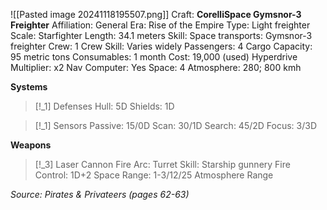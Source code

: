 ![[Pasted image 20241118195507.png]]
Craft: **CorelliSpace Gymsnor-3 Freighter**
Affiliation: General
Era: Rise of the Empire
Type: Light freighter
Scale: Starfighter
Length: 34.1 meters
Skill: Space transports: Gymsnor-3 freighter
Crew: 1
Crew Skill: Varies widely
Passengers: 4
Cargo Capacity: 95 metric tons
Consumables: 1 month
Cost: 19,000 (used)
Hyperdrive Multiplier: x2
Nav Computer: Yes
Space: 4
Atmosphere: 280; 800 kmh

**Systems**
> [!_1] Defenses
> Hull: 5D
> Shields: 1D

> [!_1] Sensors
> Passive: 15/0D
> Scan: 30/1D
> Search: 45/2D
> Focus: 3/3D

**Weapons**
> [!_3] Laser Cannon
> Fire Arc: Turret
> Skill: Starship gunnery
> Fire Control: 1D+2
> Space Range: 1-3/12/25
> Atmosphere Range



*Source: Pirates & Privateers (pages 62-63)*